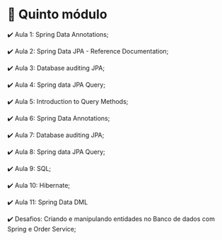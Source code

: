 # :checkered_flag: Quinto módulo

:heavy_check_mark: Aula 1: Spring Data Annotations;

:heavy_check_mark: Aula 2: Spring Data JPA - Reference Documentation;

:heavy_check_mark: Aula 3: Database auditing JPA;

:heavy_check_mark: Aula 4: Spring data JPA Query;

:heavy_check_mark: Aula 5: Introduction to Query Methods;

:heavy_check_mark: Aula 6: Spring Data Annotations;

:heavy_check_mark: Aula 7: Database auditing JPA;

:heavy_check_mark: Aula 8: Spring data JPA Query;

:heavy_check_mark: Aula 9: SQL;

:heavy_check_mark: Aula 10: Hibernate;

:heavy_check_mark: Aula 11: Spring Data DML

:heavy_check_mark: Desafios: Criando e manipulando entidades no Banco de dados com Spring e Order Service;
